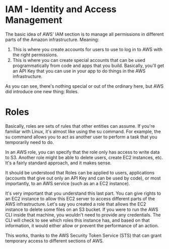 # IAM - Identity and Access Management

The basic idea of AWS' IAM section is to manage all permissions in different parts of the Amazon infrastructure. Meaning:

1. This is where you create accounts for users to use to log in to AWS with the right permissions.
2. This is where you can create special accounts that can be used programmatically from code and apps that you build. Basically, you'll get an API Key that you can use in your app to do things in the AWS infrastructure.

As you can see, there's nothing special or out of the ordinary here, but AWS did introduce one new thing: Roles.

# Roles

Basically, roles are sets of rules that other entities can assume. If you're familiar with Linux, it's almost like using the su command. For example, the su command allows you to act as another user to perform a task that you temporarily need to do.

In an AWS role, you can specify that the role only has access to write data to S3. Another role might be able to delete users, create EC2 instances, etc. It's a fairly standard approach, and it makes sense.

It should be understood that Roles can be applied to users, applications (accounts that give out only an API Key and can be used by code), or most importantly, to an AWS service (such as an a EC2 instance).

It's very important that you understand this last part. You can give rights to an EC2 instance to allow this EC2 server to access different parts of the AWS infrastructure. Let's say you created a role that allows the EC2 instance to delete some files on an S3 bucket. If you were to run the AWS CLI inside that machine, you wouldn't need to provide any credentials. The CLI will check to see which roles this instance has, and based on that information, it would either allow or prevent the performance of an action.

This works, thanks to the AWS Security Token Service (STS) that can grant temporary access to different sections of AWS.
